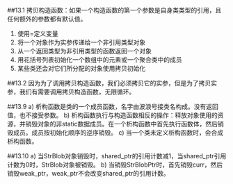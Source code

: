 ##13.1 
拷贝构造函数：如果一个构造函数的第一个参数是自身类类型的引用，且任何额外的参数都有默认值。

1. 使用=定义变量
2. 将一个对象作为实参传递给一个非引用类型对象
3. 从一个返回类型为非引用类型的函数返回一个对象
4. 用花括号列表初始化一个数组中的元素或一个聚合类中的成员
5. 某些类还会对它们所分配的对象使用拷贝初始化

##13.2
因为为了调用拷贝构造函数，我们必须拷贝它的实参，但是为了拷贝实参，我们有需要调用拷贝构造函数，无限循环。

##13.9
a) 析构函数是类的一个成员函数，名字由波浪号接类名构成。没有返回值，也不接受参数。
b) 析构函数执行与构造函数相反的操作：释放对象使用的资源，并销毁对象的非static数据成员。在一个析构函数中首先执行函数体，然后销毁成员。成员按初始化顺序的逆序销毁。
c) 当一个类未定义析构函数时，会合成析构函数。

##13.10
a) 当StrBlob对象销毁时，shared_ptr的引用计数减1，当shared_ptr引用计数为0时，StrBlob对象被销毁。
b) 当销毁StrBlobPtr时，首先销毁curr，然后销毁weak_ptr，weak_ptr不会改变shared_ptr的引用计数。
